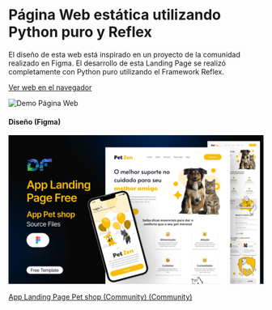 # Página Web estática utilizando Python puro y Reflex

El diseño de esta web está inspirado en un proyecto de la comunidad realizado en Figma. El desarrollo de esta Landing Page se realizó completamente con Python puro utilizando el Framework Reflex.

[Ver web en el navegador](https://python-static-web.vercel.app/)

![Demo Página Web](/img/petzen.gif)

#### Diseño (Figma)

![Figma Project](/img/Preview.jpg)

[App Landing Page Pet shop (Community) (Community)](<https://www.figma.com/file/qQ6bN7snZQmEd71JyQdxL4/App-Landing-Page-Pet-shop-(Community)-(Community)?type=design&node-id=99-139&mode=design&t=Ak0YFRv4cOEr27A2-0>)

